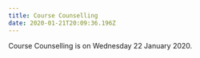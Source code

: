 ```yaml
---
title: Course Counselling
date: 2020-01-21T20:09:36.196Z
---
```

Course Counselling is on Wednesday 22 January 2020.
